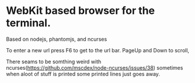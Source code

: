 # WebKit based browser for the terminal.
Based on nodejs, phantomjs, and ncurses

To enter a new url press F6 to get to the url bar.
PageUp and Down to scroll, 

There seams to be somthing weird with ncurses(https://github.com/mscdex/node-ncurses/issues/38) sometimes when aloot of stuff is
printed some printed lines just goes away.



